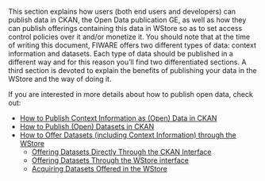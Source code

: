 This section explains how users (both end users and developers) can
publish data in CKAN, the Open Data publication GE, as well as how they
can publish offerings containing this data in WStore so as to set access
control policies over it and/or monetize it. You should note that at the
time of writing this document, FIWARE offers two different types of
data: context information and datasets. Each type of data should be
published in a different way and for this reason you’ll find two
differentiated sections. A third section is devoted to explain the
benefits of publishing your data in the WStore and the way of doing it.

If you are interested in more details about how to publish open data,
check out:

-   [How to Publish Context Information as (Open) Data in
    CKAN](http://www.fiware.org/devguides/publishing-open-data-in-fiware/how-to-publish-context-information-as-open-data-in-ckan/)
-   [How to Publish (Open) Datasets in
    CKAN](http://www.fiware.org/devguides/publishing-open-data-in-fiware/how-to-publish-open-datasets-in-ckan-2/)
-   [How to Offer Datasets (including Context Information) through the
    WStore](http://www.fiware.org/devguides/publishing-open-data-in-fiware/how-to-offer-datasets-including-context-information-through-the-wstore/)
    -   [Offering Datasets Directly Through the CKAN
        Interface](http://www.fiware.org/devguides/publishing-open-data-in-fiware/how-to-offer-datasets-including-context-information-through-the-wstore/offering-datasets-directly-through-the-ckan-interface/)
    -   [Offering Datasets Through the WStore
        interface](http://www.fiware.org/devguides/publishing-open-data-in-fiware/how-to-offer-datasets-including-context-information-through-the-wstore/offering-datasets-through-the-wstore-interface/)
    -   [Acquiring Datasets Offered in the
        WStore](http://www.fiware.org/devguides/publishing-open-data-in-fiware/how-to-offer-datasets-including-context-information-through-the-wstore/acquiring-datasets-offered-in-the-wstore/)

